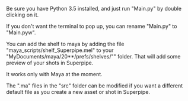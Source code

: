 Be sure you have Python 3.5 installed, and just run "Main.py" by double clicking on it.

If you don't want the terminal to pop up, you can rename "Main.py" to "Main.pyw".

You can add the shelf to maya by adding the file "maya_scripts/shelf_Superpipe.mel" to your "MyDocuments/maya/20**/prefs/shelves/"" folder. That will add some preview of your shots in Superpipe.

It works only with Maya at the moment.

The ".ma" files in the "src" folder can be modified if you want a different default file as you create a new asset or shot in Superpipe. 